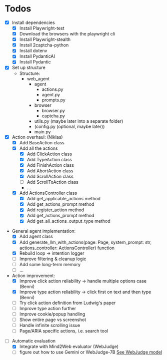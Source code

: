 # Todos

- [x] Install dependencies
  - [x] Install Playwright-test
  - [x] Download the browsers with the playwright cli
  - [x] Install Playwright-stealth
  - [x] Install 2captcha-python
  - [x] Install dotenv
  - [x] Install PydanticAI
  - [x] Install Pydantic
- [x] Set up structure
  - Structure:
    - web_agent
      - agent
        - actions.py
        - agent.py
        - prompts.py
      - browser
        - browser.py
        - captcha.py
      - utils.py (maybe later into a separate folder)
      - (config.py (optional, maybe later))
      - main.py
- [x] Action overhaul: (Niklas)
  - [x] Add BaseAction class
  - [x] Add all the actions
    - [x] Add ClickAction class
    - [x] Add TypeAction class
    - [x] Add FinishAction class
    - [x] Add AbortAction class
    - [x] Add ScrollAction class
    - [ ] Add ScrollToAction class
    - ...
  - [x] Add ActionsController class
    - [x] Add get_applicable_actions method
    - [x] Add get_actions_prompt method
    - [x] Add register_action method
    - [x] Add get_actions_prompt method
    - [x] Add get_all_actions_output_type method
- General agent implementation:
  - [x] Add agent class
  - [x] Add generate_llm_with_actions(page: Page, system_prompt: str, actions_controller: ActionsController) function
  - [x] Rebuild loop -> intention logger
  - [ ] Improve filtering & cleanup logic
  - [ ] Add some long-term memory
  - [ ] ...
- Action improvement:
  - [x] Improve click action reliability -> handle multiple options case (Benni)
  - [x] Improve type action reliability -> click first on text and then type (Benni)
  - [ ] Try click action definition from Ludwig's paper
  - [ ] Improve type action further
  - [ ] Improve cookie/popup handling
  - [ ] Show entire page vs screenshot
  - [ ] Handle infinite scrolling issue
  - [ ] Page/ARIA specific actions, i.e. search tool
- [ ] Automatic evaluation
  - [x] Integrate with Mind2Web evaluator (WebJudge)
  - [ ] figure out how to use Gemini or WebJudge-7B
        [See WebJudge model](https://huggingface.co/osunlp/WebJudge-7B)
